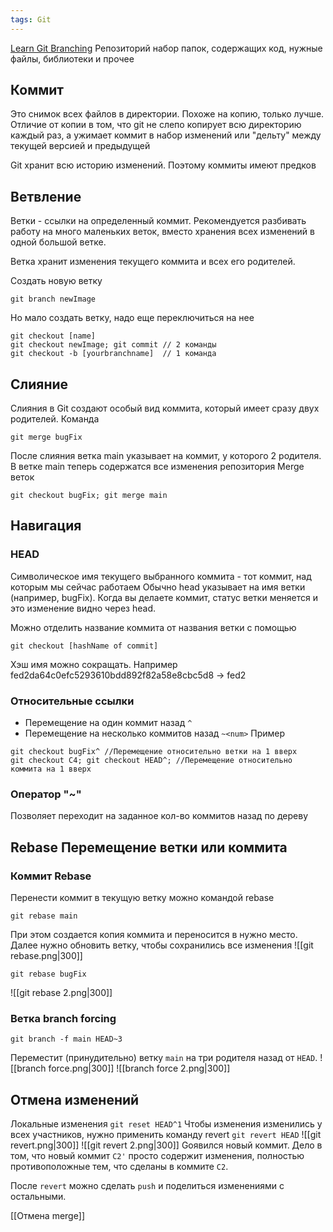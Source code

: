 ```yaml
---
tags: Git 
---
```

[Learn Git Branching](https://learngitbranching.js.org/?locale=ru_RU)
Репозиторий набор папок, содержащих код, нужные файлы, библиотеки и прочее
## Коммит
Это снимок всех файлов в директории. Похоже на копию, только лучше.
Отличие от копии в том, что git не слепо копирует всю директорию каждый раз, а ужимает коммит в набор изменений или "дельту" между текущей версией и предыдущей

Git хранит всю историю изменений. Поэтому коммиты имеют предков
## Ветвление
Ветки - ссылки на определенный коммит.  Рекомендуется разбивать работу на много маленьких веток, вместо хранения всех изменений в одной большой ветке.

Ветка хранит изменения текущего коммита и всех его родителей.

Создать новую ветку 
``` git
git branch newImage
```


Но мало создать ветку, надо еще переключиться на нее
``` git
git checkout [name]
git checkout newImage; git commit // 2 команды
git checkout -b [yourbranchname]  // 1 команда
```

## Слияние 
Слияния в Git создают особый вид коммита, который имеет сразу двух родителей. 
Команда
``` git
git merge bugFix
```
После слияния ветка main указывает на коммит, у которого 2 родителя. В ветке main теперь содержатся все изменения репозитория
Merge веток
``` git
git checkout bugFix; git merge main
```

## Навигация
### HEAD
Символическое имя текущего выбранного коммита - тот коммит, над которым мы сейчас работаем
Обычно head указывает на имя ветки (например, bugFix). Когда вы делаете коммит, статус ветки меняется и это изменение видно через head.

Можно отделить название коммита от названия ветки с помощью
``` git
git checkout [hashName of commit]
```
Хэш имя можно сокращать. Например
fed2da64c0efc5293610bdd892f82a58e8cbc5d8 -> fed2
### Относительные ссылки
-   Перемещение на один коммит назад `^`
-   Перемещение на несколько коммитов назад `~<num>`
Пример
``` git
git checkout bugFix^ //Перемещение относительно ветки на 1 вверх
git checkout С4; git checkout HEAD^; //Перемещение относительно коммита на 1 вверх
```
### Оператор "~"
Позволяет переходит на заданное кол-во коммитов назад по дереву

## Rebase Перемещение ветки или коммита
### Коммит Rebase 
Перенести коммит в текущую ветку можно командой rebase 
``` git
git rebase main
```
При этом создается копия коммита и переносится в нужно место.
Далее нужно обновить ветку, чтобы сохранились все изменения
![[git rebase.png|300]]
``` git
git rebase bugFix
```
![[git rebase 2.png|300]]
### Ветка branch forcing
`git branch -f main HEAD~3`

Переместит (принудительно) ветку `main` на три родителя назад от `HEAD`.
![[branch force.png|300]]
![[branch force 2.png|300]]
## Отмена изменений
Локальные изменения
`git reset HEAD^1`
Чтобы изменения изменились у всех участников, нужно применить команду revert 
`git revert HEAD`
![[git revert.png|300]]
![[git revert 2.png|300]]
Gоявился новый коммит. Дело в том, что новый коммит `C2'` просто содержит изменения, полностью противоположные тем, что сделаны в коммите `C2`.

После `revert` можно сделать `push` и поделиться изменениями с остальными.

[[Отмена merge]]
